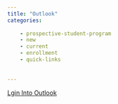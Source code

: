 ```yaml
---
title: "Outlook"
categories:
   
    - prospective-student-program
    - new
    - current
    - enrollment
    - quick-links
    
    
---
```

 [Lgin Into Outlook](https://outlook.office.com/mail/) 